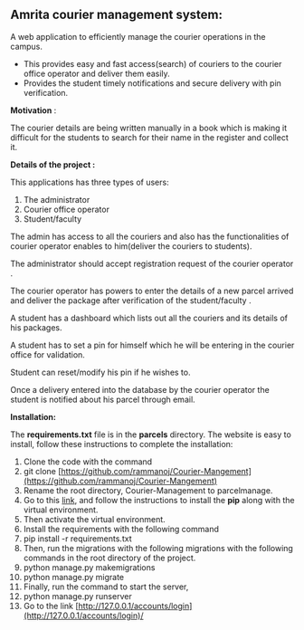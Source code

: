 

## Amrita courier management system:

A web application to efficiently manage the courier operations in the campus.

- This provides easy and fast access(search) of couriers to the courier office operator and deliver them easily.
- Provides the student timely notifications and secure delivery with pin verification.

**Motivation** :

The courier details are being written manually in a book which is making it difficult for the students to search for their name in the register and collect it.

**Details of the project :**

This applications has three types of users:

1. The administrator
2. Courier office operator
3. Student/faculty

The admin has access to all the couriers and also has the functionalities of courier  operator enables to him(deliver the couriers to students).

 The administrator should accept registration request of  the courier operator .

 The courier operator has powers to enter the details of a new parcel arrived and deliver the package after verification of the student/faculty .

A student has a dashboard which lists out all the couriers and its details of his packages.

A student has to set a pin for himself which he will be entering in the courier office for validation.

Student can reset/modify his pin if he wishes to.

Once a delivery entered into the database by the courier operator the student is notified about his parcel through email.

**Installation:**

The **requirements.txt** file is in the **parcels** directory.
The website is easy to install, follow these instructions to complete the installation:

1. Clone the code with the command
  1. git clone [https://github.com/rammanoj/Courier-Mangement](https://github.com/rammanoj/Courier-Mangement)
2. Rename the root directory, Courier-Management to parcelmanage.
3. Go to this [link](https://www.digitalocean.com/community/tutorials/how-to-install-django-and-set-up-a-development-environment-on-ubuntu-16-04), and follow the instructions to install the **pip** along with the virtual environment.
4. Then activate the virtual environment.
5. Install the requirements with the following command
  1. pip install -r requirements.txt
6. Then, run the migrations with the following migrations with the following commands in the root directory of the project.
  1. python manage.py makemigrations
  2. python manage.py migrate
7. Finally, run the command to start the server,
  1. python manage.py runserver
8. Go to the link [http://127.0.0.1/accounts/login](http://127.0.0.1/accounts/login)/

